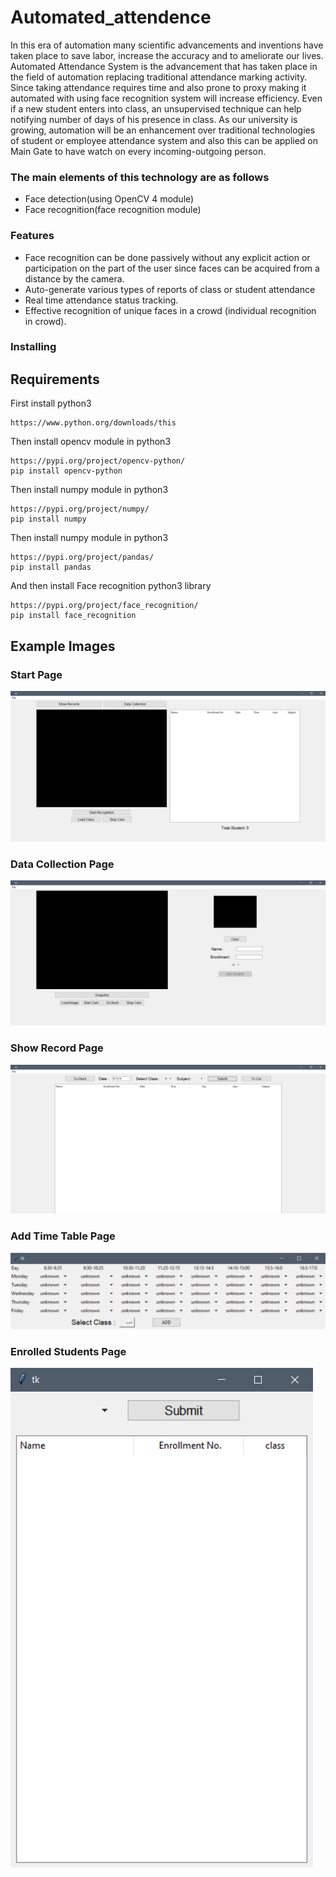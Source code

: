 # Automated_attendence

In this era of automation many scientific advancements and inventions have taken place to save labor, increase the accuracy and to ameliorate our lives. Automated Attendance System is the advancement that has taken place in the field of automation replacing traditional attendance marking activity. Since taking attendance requires time and also prone to proxy making it automated with using face recognition system will increase efficiency. Even if a new student enters into class, an unsupervised technique can help notifying number of days of his presence in class. As our university is growing, automation will be an enhancement over traditional technologies of student or employee attendance system and also this can be applied on Main Gate to have watch on every incoming-outgoing person.

### The main elements of this technology are as follows
* Face detection(using OpenCV 4 module)
* Face recognition(face recognition module)

### Features

* Face recognition can be done passively without any explicit action or participation on the part of the user since faces can be acquired from a distance by the camera.
* Auto-generate various types of reports of class or student attendance
* Real time attendance status tracking.
* Effective recognition of unique faces in a crowd (individual recognition in crowd).

### Installing

## Requirements

First install python3 

```
https://www.python.org/downloads/this 
```

Then install opencv module in python3 

```
https://pypi.org/project/opencv-python/
pip install opencv-python
```

Then install numpy module in python3

```
https://pypi.org/project/numpy/
pip install numpy
```

Then install numpy module in python3

```
https://pypi.org/project/pandas/
pip install pandas
```

And then install Face recognition python3 library

```
https://pypi.org/project/face_recognition/
pip install face_recognition
```

## Example Images

### Start Page

![image](https://github.com/aayushrai/Automated_attendence/blob/master/images/1.PNG)

### Data Collection Page

![image](https://github.com/aayushrai/Automated_attendence/blob/master/images/2.PNG)

### Show Record Page

![image](https://github.com/aayushrai/Automated_attendence/blob/master/images/4.PNG)

### Add Time Table Page

![image](https://github.com/aayushrai/Automated_attendence/blob/master/images/3.PNG)

### Enrolled Students Page

![image](https://github.com/aayushrai/Automated_attendence/blob/master/images/5.PNG)
